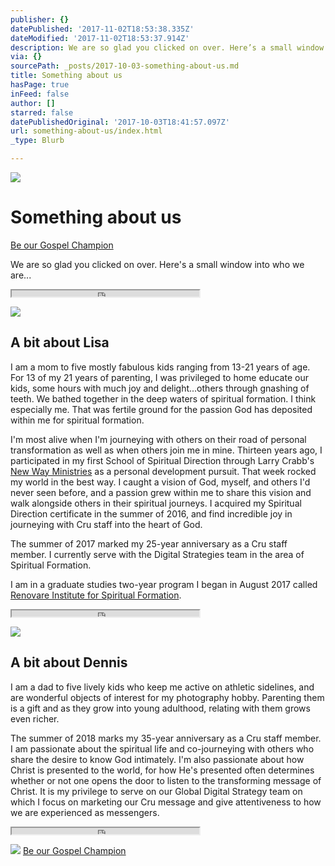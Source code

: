 ```yaml
---
publisher: {}
datePublished: '2017-11-02T18:53:38.335Z'
dateModified: '2017-11-02T18:53:37.914Z'
description: We are so glad you clicked on over. Here’s a small window into who we are...
via: {}
sourcePath: _posts/2017-10-03-something-about-us.md
title: Something about us
hasPage: true
inFeed: false
author: []
starred: false
datePublishedOriginal: '2017-10-03T18:41:57.097Z'
url: something-about-us/index.html
_type: Blurb

---
```

![](https://the-grid-user-content.s3-us-west-2.amazonaws.com/836cf4ab-99f0-47ee-9923-2839037f6c97.jpg)

# Something about us
[Be our Gospel Champion][0]

We are so glad you clicked on over. Here's a small window into who we are...

<iframe src="https://the-grid.github.io/ed-userhtml/?g=eJyzyShSKM6sSrVVMjRQsgMAIgYEEg" height="10" style=""></iframe>

![](https://the-grid-user-content.s3-us-west-2.amazonaws.com/81b1bd93-f190-4d63-8f00-38079fbc7f41.jpg)

## A bit about Lisa

I am a mom to five mostly fabulous kids ranging from 13-21 years of age. For 13 of my 21 years of parenting, I was privileged to home educate our kids, some hours with much joy and delight...others through gnashing of teeth. We bathed together in the deep waters of spiritual formation. I think especially me. That was fertile ground for the passion God has deposited within me for spiritual formation.

I'm most alive when I'm journeying with others on their road of personal transformation as well as when others join me in mine. Thirteen years ago, I participated in my first School of Spiritual Direction through Larry Crabb's [New Way Ministries][1] as a personal development pursuit. That week rocked my world in the best way. I caught a vision of God, myself, and others I'd never seen before, and a passion grew within me to share this vision and walk alongside others in their spiritual journeys. I acquired my Spiritual Direction certificate in the summer of 2016, and find incredible joy in journeying with Cru staff into the heart of God.

The summer of 2017 marked my 25-year anniversary as a Cru staff member. I currently serve with the Digital Strategies team in the area of Spiritual Formation.

I am in a graduate studies two-year program I began in August 2017 called [Renovare Institute for Spiritual Formation][2].

<iframe src="https://the-grid.github.io/ed-userhtml/?g=eJyzyShSKM6sSrVVMjRQsgMAIgYEEg" height="10" style=""></iframe>

![](https://the-grid-user-content.s3-us-west-2.amazonaws.com/7663b16b-202c-4364-a167-e780698622f9.jpg)

## A bit about Dennis

I am a dad to five lively kids who keep me active on athletic sidelines, and are wonderful objects of interest for my photography hobby. Parenting them is a gift and as they grow into young adulthood, relating with them grows even richer.

The summer of 2018 marks my 35-year anniversary as a Cru staff member. I am passionate about the spiritual life and co-journeying with others who share the desire to know God intimately. I'm also passionate about how Christ is presented to the world, for how He's presented often determines whether or not one opens the door to listen to the transforming message of Christ. It is my privilege to serve on our Global Digital Strategy team on which I focus on marketing our Cru message and give attentiveness to how we are experienced as messengers.

<iframe src="https://the-grid.github.io/ed-userhtml/?g=eJyzyShSKM6sSrVVMjRQsgMAIgYEEg" height="10" style=""></iframe>

![](https://the-grid-user-content.s3-us-west-2.amazonaws.com/6ee7cdf4-9d70-4d04-94ae-e8c457859941.jpg)
[Be our Gospel Champion][0]

[0]: https://give.cru.org/0258043
[1]: http://www.newwayministries.org/ "New Way Ministries"
[2]: https://renovare.org/institute/overview "Renovare Institute"